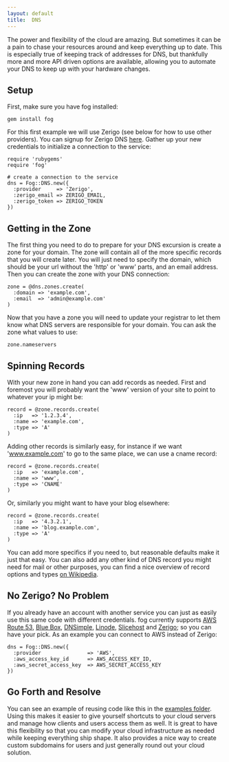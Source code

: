 ```yaml
---
layout: default
title:  DNS
---
```


The power and flexibility of the cloud are amazing. But sometimes it can be a pain to chase your resources around and keep everything up to date. This is especially true of keeping track of addresses for DNS, but thankfully more and more API driven options are available, allowing you to automate your DNS to keep up with your hardware changes.

## Setup

First, make sure you have fog installed:

    gem install fog

For this first example we will use Zerigo (see below for how to use other providers). You can signup for Zerigo DNS <a href="https://www.zerigo.com/signup/dns">here</a>. Gather up your new credentials to initialize a connection to the service:

    require 'rubygems'
    require 'fog'

    # create a connection to the service
    dns = Fog::DNS.new({
      :provider     => 'Zerigo',
      :zerigo_email => ZERIGO_EMAIL,
      :zerigo_token => ZERIGO_TOKEN
    })

## Getting in the Zone

The first thing you need to do to prepare for your DNS excursion is create a zone for your domain.  The zone will contain all of the more specific records that you will create later.  You will just need to specify the domain, which should be your url without the 'http' or 'www' parts, and an email address.  Then you can create the zone with your DNS connection:<!--more-->

    zone = @dns.zones.create(
      :domain => 'example.com',
      :email  => 'admin@example.com'
    )

Now that you have a zone you will need to update your registrar to let them know what DNS servers are responsible for your domain.  You can ask the zone what values to use:

    zone.nameservers

## Spinning Records

With your new zone in hand you can add records as needed.  First and foremost you will probably want the 'www' version of your site to point to whatever your ip might be:

    record = @zone.records.create(
      :ip   => '1.2.3.4',
      :name => 'example.com',
      :type => 'A'
    )

Adding other records is similarly easy, for instance if we want 'www.example.com' to go to the same place, we can use a cname record:

    record = @zone.records.create(
      :ip   => 'example.com',
      :name => 'www',
      :type => 'CNAME'
    )

Or, similarly you might want to have your blog elsewhere:

    record = @zone.records.create(
      :ip   => '4.3.2.1',
      :name => 'blog.example.com',
      :type => 'A'
    )

You can add more specifics if you need to, but reasonable defaults make it just that easy.  You can also add any other kind of DNS record you might need for mail or other purposes, you can find a nice overview of record options and types <a href="http://en.wikipedia.org/wiki/Domain_Name_System#DNS_resource_records">on Wikipedia</a>.

## No Zerigo? No Problem

If you already have an account with another service you can just as easily use this same code with different credentials. fog currently supports <a href="http://aws.amazon.com/route53/">AWS Route 53</a>, <a href="http://bluebox.net">Blue Box</a>, <a href="http://dnsimple.com">DNSimple</a>, <a href="http://www.linode.com">Linode</a>, <a href="http://www.slicehost.com">Slicehost</a> and <a href="http://www.zerigo.com/managed-dns">Zerigo</a>; so you can have your pick.  As an example you can connect to AWS instead of Zerigo:

    dns = Fog::DNS.new({
      :provider               => 'AWS',
      :aws_access_key_id      => AWS_ACCESS_KEY_ID,
      :aws_secret_access_key  => AWS_SECRET_ACCESS_KEY
    })

## Go Forth and Resolve

You can see an example of reusing code like this in the <a href="https://github.com/geemus/fog/blob/master/examples/dns_tests.rb">examples folder</a>. Using this makes it easier to give yourself shortcuts to your cloud servers and manage how clients and users access them as well. It is great to have this flexibility so that you can modify your cloud infrastructure as needed while keeping everything ship shape. It also provides a nice way to create custom subdomains for users and just generally round out your cloud solution.
